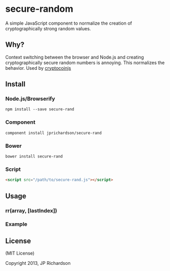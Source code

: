 secure-random
==============

A simple JavaScript component to normalize the creation of cryptographically strong random values.


Why?
----

Context switching between the browser and Node.js and creating cryptographically secure random numbers is annoying. This normalizes the behavior. Used by [cryptocoinjs](https://github.com/cryptocoinjs)



Install
-------

### Node.js/Browserify

    npm install --save secure-rand


### Component

    component install jprichardson/secure-rand


### Bower

    bower install secure-rand


### Script

```html
<script src="/path/to/secure-rand.js"></script>
```


Usage
-----

### rr(array, [lastIndex])


### Example





License
-------

(MIT License)

Copyright 2013, JP Richardson


